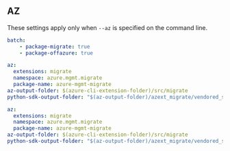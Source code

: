 ## AZ

These settings apply only when `--az` is specified on the command line.
``` yaml $(az)
batch:
    - package-migrate: true
    - package-offazure: true
```

``` yaml $(az) && $(package-migrate)
az:
  extensions: migrate
  namespace: azure.mgmt.migrate
  package-name: azure-mgmt-migrate
az-output-folder: $(azure-cli-extension-folder)/src/migrate
python-sdk-output-folder: "$(az-output-folder)/azext_migrate/vendored_sdks/migrate"
```
``` yaml $(az) && $(package-migrate)
az:
  extensions: migrate
  namespace: azure.mgmt.migrate
  package-name: azure-mgmt-migrate
az-output-folder: $(azure-cli-extension-folder)/src/migrate
python-sdk-output-folder: "$(az-output-folder)/azext_migrate/vendored_sdks/migrate"
```